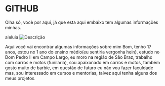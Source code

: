 # GITHUB

Olha só, você por aqui, já que esta aqui embaixo tem algumas informações minhas.

aleluia
![Descrição](https://i.pinimg.com/originals/69/1b/df/691bdfd167941fc16056d2bd3f489795.jpg)

Aqui você vai encontrar algumas informações sobre mim
Bom, tenho 17 anos, estou no 1 ano do ensino médio(eu sentiria vergonha hein), estudo no Dom Pedro II em Campo Largo, eu moro na região de São Braz, trabalho com carros e motos (funilaria), sou apaixonado em carros e motos, também gosto muito de barbie, em questão de futuro eu não vou fazer faculdade mas, sou interessado em cursos e mentorias, talvez aqui tenha alguns dos meus projetos.
